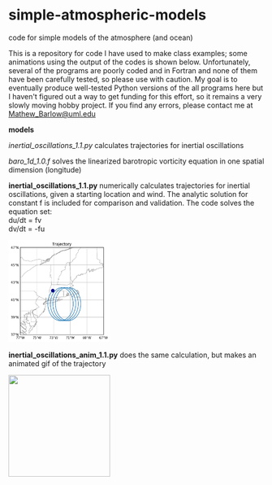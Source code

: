 # simple-atmospheric-models
code for simple models of the atmosphere (and ocean)

This is a repository for code I have used to make class examples; some animations using the output of the codes is shown below. Unfortunately, several of the programs are poorly coded and in Fortran and none of them have been carefully tested, so please use with caution. My goal is to eventually produce well-tested Python versions of the all programs here but I haven't figured out a way to get funding for this effort, so it remains a very slowly moving hobby project. If you find any errors, please contact me at Mathew_Barlow@uml.edu

<b>models</b>

<i>inertial_oscillations_1.1.py</i>
</b>calculates trajectories for inertial oscillations

<i>baro_1d_1.0.f</i>
</b>solves the linearized barotropic vorticity equation in one spatial dimension (longitude)

<b>inertial_oscillations_1.1.py</b> numerically calculates trajectories for inertial oscillations, given a starting location and wind.  The analytic solution for constant f is included for comparison and validation. The code solves the equation set:  <br> du/dt = fv
<br> dv/dt = -fu

<img src="output-figures-animation/traj.png" width="200" height="200">

<b>inertial_oscillations_anim_1.1.py</b> does the same calculation, but makes an animated gif of the trajectory

<img src="output-figures-animation/inert.gif" width="200" height="200">


